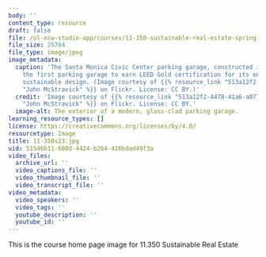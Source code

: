 ```yaml
---
body: ''
content_type: resource
draft: false
file: /ol-ocw-studio-app/courses/11-350-sustainable-real-estate-spring-2023/11-350s23.jpg
file_size: 25764
file_type: image/jpeg
image_metadata:
  caption: 'The Santa Monica Civic Center parking garage, constructed in 2008, was
    the first parking garage to earn LEED Gold certification for its environmentally
    sustainable design. (Image courtesy of {{% resource_link "513a12f2-4478-41a6-a077-858db1d3375e"
    "John McStravick" %}} on Flickr. License: CC BY.)'
  credit: 'Image courtesy of {{% resource_link "513a12f2-4478-41a6-a077-858db1d3375e"
    "John McStravick" %}} on Flickr. License: CC BY.'
  image-alt: The exterior of a modern, glass-clad parking garage.
learning_resource_types: []
license: https://creativecommons.org/licenses/by/4.0/
resourcetype: Image
title: 11-350s23.jpg
uid: 51546b11-680d-4424-b264-416bdad49f3a
video_files:
  archive_url: ''
  video_captions_file: ''
  video_thumbnail_file: ''
  video_transcript_file: ''
video_metadata:
  video_speakers: ''
  video_tags: ''
  youtube_description: ''
  youtube_id: ''
---
```

This is the course home page image for 11.350 Sustainable Real Estate